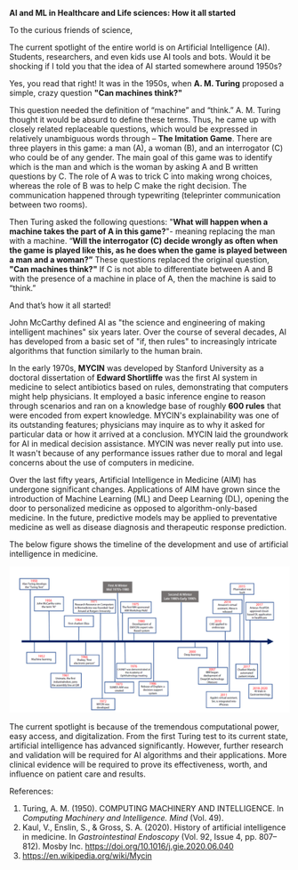 **AI and ML in Healthcare and Life sciences: How it all started**

To the curious friends of science,

The current spotlight of the entire world is on Artificial Intelligence (AI). Students, researchers, and even kids use AI tools and bots. Would it be shocking if I told you that the idea of AI started somewhere around 1950s?

Yes, you read that right! It was in the 1950s, when **A. M. Turing** proposed a simple, crazy question **"Can machines think?"**

This question needed the definition of “machine” and “think.” A. M. Turing thought it would be absurd to define these terms. Thus, he came up with closely related replaceable questions, which would be expressed in relatively unambiguous words through – **The Imitation Game**. There are three players in this game: a man (A), a woman (B), and an interrogator (C) who could be of any gender. The main goal of this game was to identify which is the man and which is the woman by asking A and B written questions by C. The role of A was to trick C into making wrong choices, whereas the role of B was to help C make the right decision. The communication happened through typewriting (teleprinter communication between two rooms).

Then Turing asked the following questions: "**What will happen when a machine takes the part of A in this game?**"- meaning replacing the man with a machine. “**Will the interrogator (C) decide wrongly as often when the game is played like this, as he does when the game is played between a man and a woman?”** These questions replaced the original question, **"Can machines think?"** If C is not able to differentiate between A and B with the presence of a machine in place of A, then the machine is said to “think.”

And that’s how it all started!

John McCarthy defined AI as "the science and engineering of making intelligent machines" six years later. Over the course of several decades, AI has developed from a basic set of "if, then rules" to increasingly intricate algorithms that function similarly to the human brain.

In the early 1970s, **MYCIN** was developed by Stanford University as a doctoral dissertation of **Edward Shortliffe** was the first AI system in medicine to select antibiotics based on rules, demonstrating that computers might help physicians. It employed a basic inference engine to reason through scenarios and ran on a knowledge base of roughly **600 rules** that were encoded from expert knowledge. MYCIN's explainability was one of its outstanding features; physicians may inquire as to why it asked for particular data or how it arrived at a conclusion. MYCIN laid the groundwork for AI in medical decision assistance. MYCIN was never really put into use. It wasn't because of any performance issues rather due to moral and legal concerns about the use of computers in medicine.

Over the last fifty years, Artificial Intelligence in Medicine (AIM) has undergone significant changes. Applications of AIM have grown since the introduction of Machine Learning (ML) and Deep Learning (DL), opening the door to personalized medicine as opposed to algorithm-only-based medicine. In the future, predictive models may be applied to preventative medicine as well as disease diagnosis and therapeutic response prediction.

The below figure shows the timeline of the development and use of artificial intelligence in medicine.

![[Timeline of the development and use AI in medicine](Week1_Figure1.png)](Week1_Figure1.png)

The current spotlight is because of the tremendous computational power, easy access, and digitalization. From the first Turing test to its current state, artificial intelligence has advanced significantly. However, further research and validation will be required for AI algorithms and their applications. More clinical evidence will be required to prove its effectiveness, worth, and influence on patient care and results.

References:

1.  Turing, A. M. (1950). COMPUTING MACHINERY AND INTELLIGENCE. In *Computing Machinery and Intelligence. Mind* (Vol. 49).
2.  Kaul, V., Enslin, S., & Gross, S. A. (2020). History of artificial intelligence in medicine. In *Gastrointestinal Endoscopy* (Vol. 92, Issue 4, pp. 807–812). Mosby Inc. https://doi.org/10.1016/j.gie.2020.06.040
3.  <https://en.wikipedia.org/wiki/Mycin>

